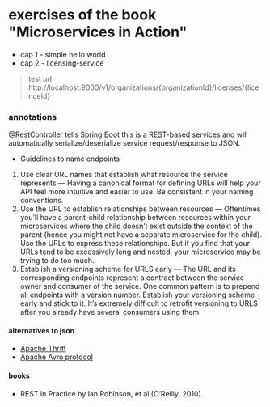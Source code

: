 # exercises of the book "Microservices in Action"

- cap 1 - simple hello world   
- cap 2 - licensing-service   
> test url http://localhost:9000/v1/organizations/{organizationId}/licenses/{licenceId}





### annotations
@RestController tells Spring Boot this is a REST-based services and will automatically serialize/deserialize service request/response to JSON.

- Guidelines to name endpoints
1. Use clear URL names that establish what resource the service represents — Having a canonical format for defining URLs will help your API feel more intuitive and easier to use. Be consistent in your naming conventions.   
2. Use the URL to establish relationships between resources — Oftentimes you’ll have a parent-child relationship between resources within your microservices where the child doesn’t exist outside the context of the parent (hence you might not have a separate microservice for the child). Use the URLs to express these relationships. But if you find that your URLs tend to be excessively long and nested, your microservice may be trying to do too much.   
3. Establish a versioning scheme for URLS early — The URL and its corresponding endpoints represent a contract between the service owner and consumer of the service. One common pattern is to prepend all endpoints with a version number. Establish your versioning scheme early and stick to it. It’s extremely difficult to retrofit versioning to URLS after you already have several consumers using them.   


#### alternatives to json
- [Apache Thrift](http://thrift.apache.org)   
- [Apache Avro protocol](http://avro.apache.org)    

#### books
- REST in Practice by Ian Robinson, et al (O’Reilly, 2010).
